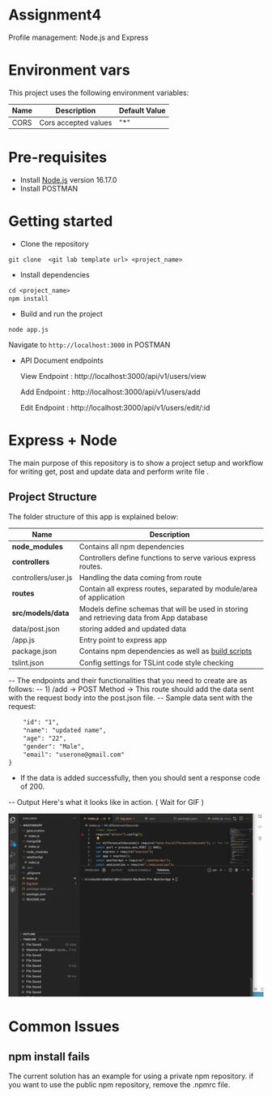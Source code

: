 # Assignment4
Profile management: Node.js and Express


# Environment vars
This project uses the following environment variables:

| Name                          | Description                         | Default Value                                  |
| ----------------------------- | ------------------------------------| -----------------------------------------------|
|CORS           | Cors accepted values            | "*"      |


# Pre-requisites
- Install [Node.js](https://nodejs.org/en/) version 16.17.0
- Install POSTMAN


# Getting started
- Clone the repository
```
git clone  <git lab template url> <project_name>
```
- Install dependencies
```
cd <project_name>
npm install
```
- Build and run the project
```
node app.js
```
  Navigate to `http://localhost:3000` in POSTMAN

- API Document endpoints

  View Endpoint : http://localhost:3000/api/v1/users/view

  Add Endpoint : http://localhost:3000/api/v1/users/add
  
  Edit Endpoint : http://localhost:3000/api/v1/users/edit/:id


# Express + Node 
The main purpose of this repository is to show a project setup and workflow for writing get, post and update data and perform write file .


## Project Structure
The folder structure of this app is explained below:

| Name | Description |
| ------------------------ | --------------------------------------------------------------------------------------------- |
| **node_modules**         | Contains all  npm dependencies                                                                |
| **controllers**          | Controllers define functions to serve various express routes.                                 |  
| controllers/user.js      | Handling the data coming from route                                                           |
| **routes**               | Contain all express routes, separated by module/area of application                           |        
| **src/models/data**      | Models define schemas that will be used in storing and retrieving data from App database      |
| data/post.json           | storing added and updated data                                                                | 
| /app.js                  | Entry point to express app                                                                    |
| package.json             | Contains npm dependencies as well as [build scripts](#what-if-a-library-isnt-on-definitelytyped)   | tsconfig.json            | Config settings for compiling source code only written in TypeScript    
| tslint.json              | Config settings for TSLint code style checking                                                |


-- The endpoints and their functionalities that you need to create are as follows:
-- 1) /add -> POST Method -> This route should add the data sent with the request body into the post.json file.
-- Sample data sent with the request:
```  {
    "id": "1",
    "name": "updated name",
    "age": "22",
    "gender": "Male",
    "email": "userone@gmail.com"
}
```
- If the data is added successfully, then you should sent a response code of 200.


-- Output Here's what it looks like in action. ( Wait for GIF )


![Alt Text](https://github.com/hrkbrahmbhatt/WeatherApp/blob/master/gif1.gif)






# Common Issues

## npm install fails
The current solution has an example for using a private npm repository. if you want to use the public npm repository, remove the .npmrc file.


